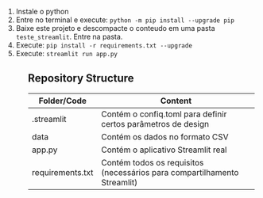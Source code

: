 <ol>
  <li>Instale o python</li>

  <li>Entre no terminal e execute:
    <code>python -m pip install --upgrade pip</code>
  </li>

  <li>Baixe este projeto e descompacte o conteudo em uma pasta <code>teste_streamlit</code>. Entre na pasta.</li>

  <li>Execute:
    <code>pip install -r requirements.txt --upgrade</code>
  </li>

  <li>Execute:
    <code>streamlit run app.py</code>
  </li>
<ol>

## Repository Structure
| Folder/Code | Content |
| ------------- | ------------- |
| .streamlit | Contém o confiq.toml para definir certos parâmetros de design |
| data | Contém os dados  no formato CSV |
| app.py |	Contém o aplicativo Streamlit real |
| requirements.txt | Contém todos os requisitos (necessários para compartilhamento Streamlit) |